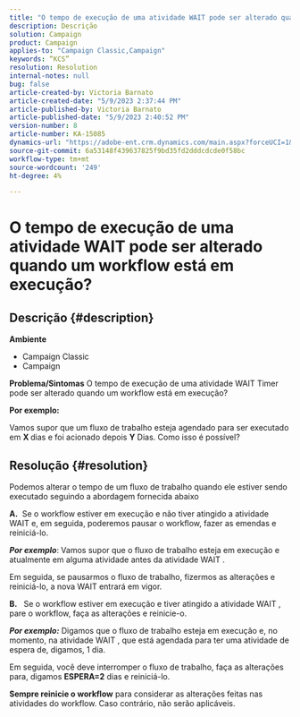 ```yaml
---
title: "O tempo de execução de uma atividade WAIT pode ser alterado quando um workflow está em execução?"
description: Descrição
solution: Campaign
product: Campaign
applies-to: "Campaign Classic,Campaign"
keywords: “KCS”
resolution: Resolution
internal-notes: null
bug: false
article-created-by: Victoria Barnato
article-created-date: "5/9/2023 2:37:44 PM"
article-published-by: Victoria Barnato
article-published-date: "5/9/2023 2:40:52 PM"
version-number: 8
article-number: KA-15085
dynamics-url: "https://adobe-ent.crm.dynamics.com/main.aspx?forceUCI=1&pagetype=entityrecord&etn=knowledgearticle&id=46cdad0c-77ee-ed11-8849-6045bd0065b6"
source-git-commit: 6a53148f439637825f9bd35fd2dddcdcde0f58bc
workflow-type: tm+mt
source-wordcount: '249'
ht-degree: 4%

---
```


# O tempo de execução de uma atividade WAIT pode ser alterado quando um workflow está em execução?

## Descrição {#description}

<b>Ambiente</b>
- Campaign Classic
- Campaign


<b>Problema/Sintomas</b>
O tempo de execução de uma atividade WAIT Timer pode ser alterado quando um workflow está em execução?

<b>Por exemplo:</b>

Vamos supor que um fluxo de trabalho esteja agendado para ser executado em <b>X </b>dias e foi acionado depois <b>Y</b> Dias. Como isso é possível?




## Resolução {#resolution}


Podemos alterar o tempo de um fluxo de trabalho quando ele estiver sendo executado seguindo a abordagem fornecida abaixo

<b>A.</b>  Se o workflow estiver em execução e não tiver atingido a atividade WAIT e, em seguida, poderemos pausar o workflow, fazer as emendas e reiniciá-lo.

<b>*Por exemplo</b>*: Vamos supor que o fluxo de trabalho esteja em execução e atualmente em alguma atividade antes da atividade WAIT .

Em seguida, se pausarmos o fluxo de trabalho, fizermos as alterações e reiniciá-lo, a nova WAIT entrará em vigor.

<b>B.</b>   Se o workflow estiver em execução e tiver atingido a atividade WAIT , pare o workflow, faça as alterações e reinicie-o.

<b>*Por exemplo:</b>* Digamos que o fluxo de trabalho esteja em execução e, no momento, na atividade WAIT , que está agendada para ter uma atividade de espera de, digamos, 1 dia.

Em seguida, você deve interromper o fluxo de trabalho, faça as alterações para, digamos <b>ESPERA=2</b> dias e reiniciá-lo.

<b>Sempre reinicie o workflow</b> para considerar as alterações feitas nas atividades do workflow. Caso contrário, não serão aplicáveis.
